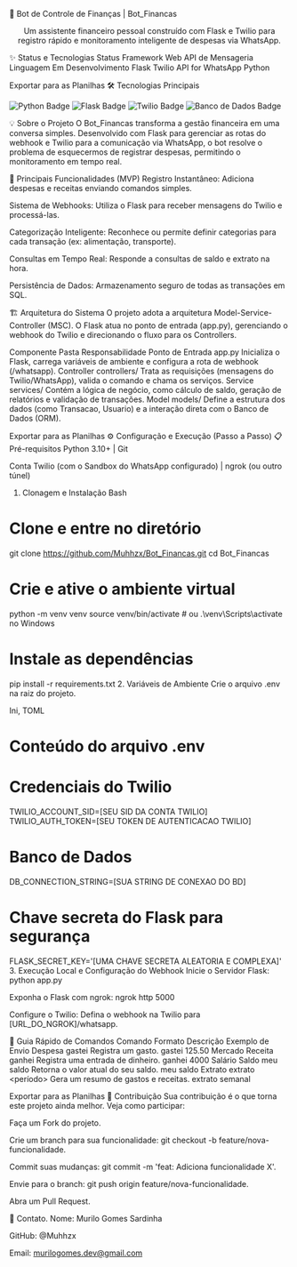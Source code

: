 🤖 Bot de Controle de Finanças | Bot_Financas
<p align="center">
Um assistente financeiro pessoal construído com Flask e Twilio para registro rápido e monitoramento inteligente de despesas via WhatsApp.
</p>

✨ Status e Tecnologias
Status	Framework Web	API de Mensageria	Linguagem
Em Desenvolvimento	Flask	Twilio API for WhatsApp	Python

Exportar para as Planilhas
🛠 Tecnologias Principais
<p align="left">
<img src="https://img.shields.io/badge/Python-3776AB?style=for-the-badge&logo=python&logoColor=white" alt="Python Badge">
<img src="https://img.shields.io/badge/Flask-000000?style=for-the-badge&logo=flask&logoColor=white" alt="Flask Badge">
<img src="https://img.shields.io/badge/Twilio-F22F46?style=for-the-badge&logo=twilio&logoColor=white" alt="Twilio Badge">
<img src="https://img.shields.io/badge/Sql-000000?style=for-the-badge&logo=sqlite&logoColor=white" alt="Banco de Dados Badge">
</p>

💡 Sobre o Projeto
O Bot_Financas transforma a gestão financeira em uma conversa simples. Desenvolvido com Flask para gerenciar as rotas do webhook e Twilio para a comunicação via WhatsApp, o bot resolve o problema de esquecermos de registrar despesas, permitindo o monitoramento em tempo real.

🔑 Principais Funcionalidades (MVP)
Registro Instantâneo: Adiciona despesas e receitas enviando comandos simples.

Sistema de Webhooks: Utiliza o Flask para receber mensagens do Twilio e processá-las.

Categorização Inteligente: Reconhece ou permite definir categorias para cada transação (ex: alimentação, transporte).

Consultas em Tempo Real: Responde a consultas de saldo e extrato na hora.

Persistência de Dados: Armazenamento seguro de todas as transações em SQL.

🏗 Arquitetura do Sistema
O projeto adota a arquitetura Model-Service-Controller (MSC). O Flask atua no ponto de entrada (app.py), gerenciando o webhook do Twilio e direcionando o fluxo para os Controllers.

Componente	Pasta	Responsabilidade
Ponto de Entrada	app.py	Inicializa o Flask, carrega variáveis de ambiente e configura a rota de webhook (/whatsapp).
Controller	controllers/	Trata as requisições (mensagens do Twilio/WhatsApp), valida o comando e chama os serviços.
Service	services/	Contém a lógica de negócio, como cálculo de saldo, geração de relatórios e validação de transações.
Model	models/	Define a estrutura dos dados (como Transacao, Usuario) e a interação direta com o Banco de Dados (ORM).

Exportar para as Planilhas
⚙️ Configuração e Execução (Passo a Passo)
📋 Pré-requisitos
Python 3.10+ | Git

Conta Twilio (com o Sandbox do WhatsApp configurado) | ngrok (ou outro túnel)

1. Clonagem e Instalação
Bash

# Clone e entre no diretório
git clone https://github.com/Muhhzx/Bot_Financas.git
cd Bot_Financas

# Crie e ative o ambiente virtual
python -m venv venv
source venv/bin/activate  # ou .\venv\Scripts\activate no Windows

# Instale as dependências
pip install -r requirements.txt
2. Variáveis de Ambiente
Crie o arquivo .env na raiz do projeto.

Ini, TOML

# Conteúdo do arquivo .env
# Credenciais do Twilio
TWILIO_ACCOUNT_SID=[SEU SID DA CONTA TWILIO]
TWILIO_AUTH_TOKEN=[SEU TOKEN DE AUTENTICACAO TWILIO]

# Banco de Dados
DB_CONNECTION_STRING=[SUA STRING DE CONEXAO DO BD]

# Chave secreta do Flask para segurança
FLASK_SECRET_KEY='[UMA CHAVE SECRETA ALEATORIA E COMPLEXA]'
3. Execução Local e Configuração do Webhook
Inicie o Servidor Flask: python app.py

Exponha o Flask com ngrok: ngrok http 5000

Configure o Twilio: Defina o webhook na Twilio para [URL_DO_NGROK]/whatsapp.

💬 Guia Rápido de Comandos
Comando	Formato	Descrição	Exemplo de Envio
Despesa	gastei <valor> <categoria>	Registra um gasto.	gastei 125.50 Mercado
Receita	ganhei <valor> <origem>	Registra uma entrada de dinheiro.	ganhei 4000 Salário
Saldo	meu saldo	Retorna o valor atual do seu saldo.	meu saldo
Extrato	extrato <período>	Gera um resumo de gastos e receitas.	extrato semanal

Exportar para as Planilhas
🤝 Contribuição
Sua contribuição é o que torna este projeto ainda melhor. Veja como participar:

Faça um Fork do projeto.

Crie um branch para sua funcionalidade: git checkout -b feature/nova-funcionalidade.

Commit suas mudanças: git commit -m 'feat: Adiciona funcionalidade X'.

Envie para o branch: git push origin feature/nova-funcionalidade.

Abra um Pull Request.

📧 Contato.
Nome: Murilo Gomes Sardinha

GitHub: @Muhhzx

Email: murilogomes.dev@gmail.com
